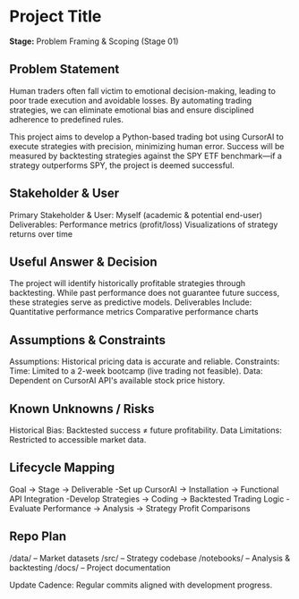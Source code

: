 # Project Title
**Stage:** Problem Framing & Scoping (Stage 01)

## Problem Statement
Human traders often fall victim to emotional decision-making, leading to poor trade execution and avoidable losses. By automating trading strategies, we can eliminate emotional bias and ensure disciplined adherence to predefined rules.

This project aims to develop a Python-based trading bot using CursorAI to execute strategies with precision, minimizing human error. Success will be measured by backtesting strategies against the SPY ETF benchmark—if a strategy outperforms SPY, the project is deemed successful.

## Stakeholder & User
Primary Stakeholder & User: Myself (academic & potential end-user)
Deliverables:
Performance metrics (profit/loss)
Visualizations of strategy returns over time

## Useful Answer & Decision
The project will identify historically profitable strategies through backtesting. While past performance does not guarantee future success, these strategies serve as predictive models.
Deliverables Include:
Quantitative performance metrics
Comparative performance charts

## Assumptions & Constraints
Assumptions:
Historical pricing data is accurate and reliable.
Constraints:
Time: Limited to a 2-week bootcamp (live trading not feasible).
Data: Dependent on CursorAI API's available stock price history.

## Known Unknowns / Risks
Historical Bias: Backtested success ≠ future profitability.
Data Limitations: Restricted to accessible market data.

## Lifecycle Mapping
Goal → Stage → Deliverable
-Set up CursorAI → Installation → Functional API Integration
-Develop Strategies → Coding → Backtested Trading Logic
-Evaluate Performance → Analysis → Strategy Profit Comparisons

## Repo Plan
/data/ – Market datasets
/src/ – Strategy codebase
/notebooks/ – Analysis & backtesting
/docs/ – Project documentation

Update Cadence: Regular commits aligned with development progress.
